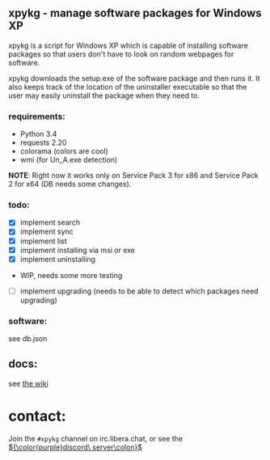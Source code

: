 ## xpykg - manage software packages for Windows XP
xpykg is a script for Windows XP which is capable of installing software
packages so that users don't have to look on random webpages for software.

xpykg downloads the setup.exe of the software package and then runs it.
It also keeps track of the location of the uninstaller executable so that
the user may easily uninstall the package when they need to.

### requirements:
- Python 3.4
 - requests 2.20
 - colorama (colors are cool)
 - wmi (for Un_A.exe detection)

**NOTE**: Right now it works only on Service Pack 3 for x86 and Service Pack 2 for x64 (DB needs some changes).

### todo:
- [x] implement search
- [x] implement sync
- [x] implement list
- [x] implement installing via msi or exe
- [x] implement uninstalling
 - WIP, needs some more testing
- [ ] implement upgrading (needs to be able to detect which packages need upgrading)

### software:
see db.json

## docs:
see [the wiki](https://github.com/abrik1/xpykg/wiki)

# contact:
Join the `#xpykg` channel on irc.libera.chat, or see the [${\color{purple}discord\ server\colon}$](https://discord.gg/5Jwd7Sch88)
